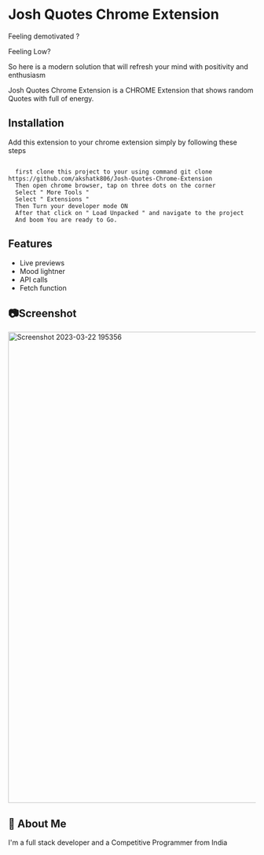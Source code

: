 
# Josh Quotes Chrome Extension

Feeling demotivated ?

Feeling Low?

So here is a modern solution that will refresh your mind with positivity and enthusiasm

Josh Quotes Chrome Extension is a CHROME Extension that shows 
random Quotes with full of energy.


## Installation

Add this extension to your chrome extension simply by following these steps

```bash![Screenshot (253)](https://user-images.githubusercontent.com/64543095/198517590-a494b82e-a56e-4a4d-aed6-75fa85cdadcb.png)

  first clone this project to your using command git clone https://github.com/akshatk806/Josh-Quotes-Chrome-Extension
  Then open chrome browser, tap on three dots on the corner 
  Select " More Tools " 
  Select " Extensions "
  Then Turn your developer mode ON 
  After that click on " Load Unpacked " and navigate to the project
  And boom You are ready to Go.
```
    
## Features

- Live previews
- Mood lightner
- API calls 
- Fetch function

## 📷Screenshot 

<img width="960" alt="Screenshot 2023-03-22 195356" src="https://user-images.githubusercontent.com/106431065/226934538-71ca8576-8d8f-433e-999d-b6f5c46fb8c2.png">


## 🚀 About Me
I'm a full stack developer and a  Competitive Programmer from India
